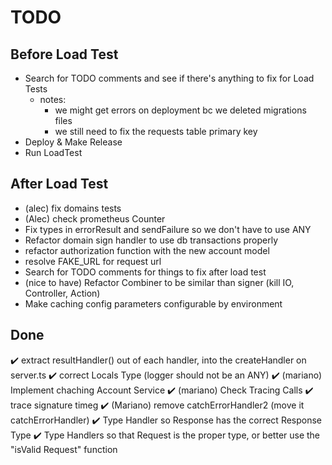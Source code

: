 # TODO

## Before Load Test

- Search for TODO comments and see if there's anything to fix for Load Tests
  - notes:
    - we might get errors on deployment bc we deleted migrations files
    - we still need to fix the requests table primary key
- Deploy & Make Release
- Run LoadTest

## After Load Test

- (alec) fix domains tests
- (Alec) check prometheus Counter
- Fix types in errorResult and sendFailure so we don't have to use ANY
- Refactor domain sign handler to use db transactions properly
- refactor authorization function with the new account model
- resolve FAKE_URL for request url
- Search for TODO comments for things to fix after load test
- (nice to have) Refactor Combiner to be similar than signer (kill IO, Controller, Action)
- Make caching config parameters configurable by environment

## Done

✔️ extract resultHandler() out of each handler, into the createHandler on server.ts
✔️ correct Locals Type (logger should not be an ANY)
✔️ (mariano) Implement chaching Account Service
✔️ (mariano) Check Tracing Calls
✔️ trace signature timeg
✔️ (Mariano) remove catchErrorHandler2 (move it catchErrorHandler)
✔️ Type Handler so Response has the correct Response Type
✔️ Type Handlers so that Request is the proper type, or better use the "isValid Request" function